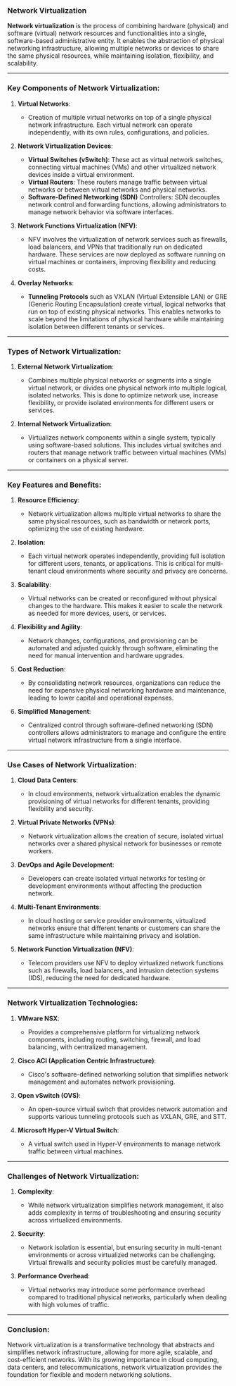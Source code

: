 ### **Network Virtualization**

**Network virtualization** is the process of combining hardware (physical) and software (virtual) network resources and functionalities into a single, software-based administrative entity. It enables the abstraction of physical networking infrastructure, allowing multiple networks or devices to share the same physical resources, while maintaining isolation, flexibility, and scalability.

---

### **Key Components of Network Virtualization**:

1. **Virtual Networks**:
   - Creation of multiple virtual networks on top of a single physical network infrastructure. Each virtual network can operate independently, with its own rules, configurations, and policies.

2. **Network Virtualization Devices**:
   - **Virtual Switches (vSwitch)**: These act as virtual network switches, connecting virtual machines (VMs) and other virtualized network devices inside a virtual environment.
   - **Virtual Routers**: These routers manage traffic between virtual networks or between virtual networks and physical networks.
   - **Software-Defined Networking (SDN)** Controllers: SDN decouples network control and forwarding functions, allowing administrators to manage network behavior via software interfaces.

3. **Network Functions Virtualization (NFV)**:
   - NFV involves the virtualization of network services such as firewalls, load balancers, and VPNs that traditionally run on dedicated hardware. These services are now deployed as software running on virtual machines or containers, improving flexibility and reducing costs.

4. **Overlay Networks**:
   - **Tunneling Protocols** such as VXLAN (Virtual Extensible LAN) or GRE (Generic Routing Encapsulation) create virtual, logical networks that run on top of existing physical networks. This enables networks to scale beyond the limitations of physical hardware while maintaining isolation between different tenants or services.

---

### **Types of Network Virtualization**:

1. **External Network Virtualization**:
   - Combines multiple physical networks or segments into a single virtual network, or divides one physical network into multiple logical, isolated networks. This is done to optimize network use, increase flexibility, or provide isolated environments for different users or services.
   
2. **Internal Network Virtualization**:
   - Virtualizes network components within a single system, typically using software-based solutions. This includes virtual switches and routers that manage network traffic between virtual machines (VMs) or containers on a physical server.

---

### **Key Features and Benefits**:

1. **Resource Efficiency**:
   - Network virtualization allows multiple virtual networks to share the same physical resources, such as bandwidth or network ports, optimizing the use of existing hardware.

2. **Isolation**:
   - Each virtual network operates independently, providing full isolation for different users, tenants, or applications. This is critical for multi-tenant cloud environments where security and privacy are concerns.

3. **Scalability**:
   - Virtual networks can be created or reconfigured without physical changes to the hardware. This makes it easier to scale the network as needed for more devices, users, or services.

4. **Flexibility and Agility**:
   - Network changes, configurations, and provisioning can be automated and adjusted quickly through software, eliminating the need for manual intervention and hardware upgrades.

5. **Cost Reduction**:
   - By consolidating network resources, organizations can reduce the need for expensive physical networking hardware and maintenance, leading to lower capital and operational expenses.

6. **Simplified Management**:
   - Centralized control through software-defined networking (SDN) controllers allows administrators to manage and configure the entire virtual network infrastructure from a single interface.

---

### **Use Cases of Network Virtualization**:

1. **Cloud Data Centers**:
   - In cloud environments, network virtualization enables the dynamic provisioning of virtual networks for different tenants, providing flexibility and security.
   
2. **Virtual Private Networks (VPNs)**:
   - Network virtualization allows the creation of secure, isolated virtual networks over a shared physical network for businesses or remote workers.

3. **DevOps and Agile Development**:
   - Developers can create isolated virtual networks for testing or development environments without affecting the production network.

4. **Multi-Tenant Environments**:
   - In cloud hosting or service provider environments, virtualized networks ensure that different tenants or customers can share the same infrastructure while maintaining privacy and isolation.

5. **Network Function Virtualization (NFV)**:
   - Telecom providers use NFV to deploy virtualized network functions such as firewalls, load balancers, and intrusion detection systems (IDS), reducing the need for dedicated hardware.

---

### **Network Virtualization Technologies**:

1. **VMware NSX**:
   - Provides a comprehensive platform for virtualizing network components, including routing, switching, firewall, and load balancing, with centralized management.

2. **Cisco ACI (Application Centric Infrastructure)**:
   - Cisco's software-defined networking solution that simplifies network management and automates network provisioning.

3. **Open vSwitch (OVS)**:
   - An open-source virtual switch that provides network automation and supports various tunneling protocols such as VXLAN, GRE, and STT.

4. **Microsoft Hyper-V Virtual Switch**:
   - A virtual switch used in Hyper-V environments to manage network traffic between virtual machines.

---

### **Challenges of Network Virtualization**:

1. **Complexity**:
   - While network virtualization simplifies network management, it also adds complexity in terms of troubleshooting and ensuring security across virtualized environments.

2. **Security**:
   - Network isolation is essential, but ensuring security in multi-tenant environments or across virtualized networks can be challenging. Virtual firewalls and security policies must be carefully managed.

3. **Performance Overhead**:
   - Virtual networks may introduce some performance overhead compared to traditional physical networks, particularly when dealing with high volumes of traffic.

---

### **Conclusion**:

Network virtualization is a transformative technology that abstracts and simplifies network infrastructure, allowing for more agile, scalable, and cost-efficient networks. With its growing importance in cloud computing, data centers, and telecommunications, network virtualization provides the foundation for flexible and modern networking solutions.
